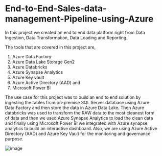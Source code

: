# End-to-End-Sales-data-management-Pipeline-using-Azure

In this project we created an end to end data platform right from Data Ingestion, Data Transformation, Data Loading and Reporting. 

The tools that are covered in this project are,

1. Azure Data Factory
2. Azure Data Lake Storage Gen2
3. Azure Databricks
4. Azure Synapse Analytics
5. Azure Key vault
6. Azure Active Directory (AAD) and
7. Microsoft Power BI

The use case for this project was to build an end to end solution by ingesting the tables from on-premise SQL Server database using Azure Data Factory and then store the data in Azure Data Lake. Then Azure databricks was used to transform the RAW data to the most cleanest form of data and then we  used Azure Synapse Analytics to load the clean data and finally using Microsoft Power BI we integrated with Azure synapse analytics to build an interactive dashboard. Also, we are using Azure Active Directory (AAD) and Azure Key Vault for the monitoring and governance purpose. 

![image](https://github.com/tdsingh9/End-to-End-Sales-data-management-Pipeline-using-Azure/assets/86833210/f76bbf56-2a4a-4013-b667-5f0343f7d030)
